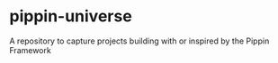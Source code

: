 # pippin-universe
A repository to capture projects building with or inspired by the Pippin Framework
